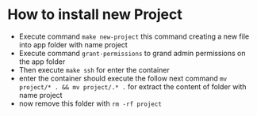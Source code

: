 # How to install new Project
-   Execute command `make new-project` this command creating a new file into app folder with name project
-   Execute command `grant-permissions` to grand admin permissions on the app folder
-   Then execute `make ssh` for enter the container
-   enter the container should execute the follow next command `mv project/* . && mv project/.* .` for extract the content of folder with name project
-   now remove this folder with `rm -rf project`